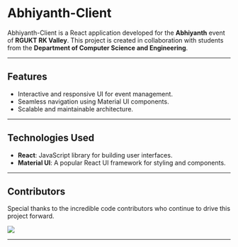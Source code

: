 # **Abhiyanth-Client**

Abhiyanth-Client is a React application developed for the **Abhiyanth** event of **RGUKT RK Valley**. This project is created in collaboration with students from the **Department of Computer Science and Engineering**.

---

## **Features**
- Interactive and responsive UI for event management.
- Seamless navigation using Material UI components.
- Scalable and maintainable architecture.

---

## **Technologies Used**
- **React**: JavaScript library for building user interfaces.
- **Material UI**: A popular React UI framework for styling and components.

---

## Contributors

Special thanks to the incredible code contributors who continue to drive this project forward.

<a href="https://github.com/Student-Recreation-Center-CSE-RKV/Abhiyanth-Client/graphs/contributors">
  <img src="https://contrib.rocks/image?repo=Student-Recreation-Center-CSE-RKV/Abhiyanth-Client" />
</a>

---
